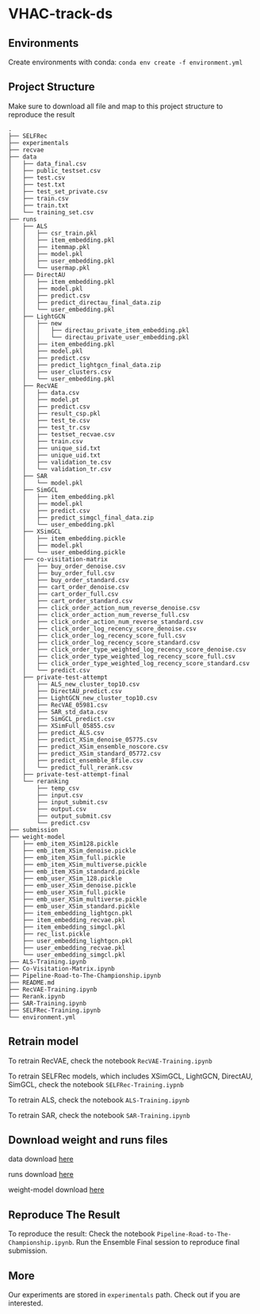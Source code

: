 # VHAC-track-ds

## Environments
Create environments with conda: `conda env create -f environment.yml`


## Project Structure

Make sure to download all file and map to this project structure to reproduce the result

```shell
.
├── SELFRec
├── experimentals
├── recvae
├── data
│   ├── data_final.csv
│   ├── public_testset.csv
│   ├── test.csv
│   ├── test.txt
│   ├── test_set_private.csv
│   ├── train.csv
│   ├── train.txt
│   └── training_set.csv
├── runs
│   ├── ALS
│   │   ├── csr_train.pkl
│   │   ├── item_embedding.pkl
│   │   ├── itemmap.pkl
│   │   ├── model.pkl
│   │   ├── user_embedding.pkl
│   │   └── usermap.pkl
│   ├── DirectAU
│   │   ├── item_embedding.pkl
│   │   ├── model.pkl
│   │   ├── predict.csv
│   │   ├── predict_directau_final_data.zip
│   │   └── user_embedding.pkl
│   ├── LightGCN
│   │   ├── new
│   │   │   ├── directau_private_item_embedding.pkl
│   │   │   └── directau_private_user_embedding.pkl
│   │   ├── item_embedding.pkl
│   │   ├── model.pkl
│   │   ├── predict.csv
│   │   ├── predict_lightgcn_final_data.zip
│   │   ├── user_clusters.csv
│   │   └── user_embedding.pkl
│   ├── RecVAE
│   │   ├── data.csv
│   │   ├── model.pt
│   │   ├── predict.csv
│   │   ├── result_csp.pkl
│   │   ├── test_te.csv
│   │   ├── test_tr.csv
│   │   ├── testset_recvae.csv
│   │   ├── train.csv
│   │   ├── unique_sid.txt
│   │   ├── unique_uid.txt
│   │   ├── validation_te.csv
│   │   └── validation_tr.csv
│   ├── SAR
│   │   └── model.pkl
│   ├── SimGCL
│   │   ├── item_embedding.pkl
│   │   ├── model.pkl
│   │   ├── predict.csv
│   │   ├── predict_simgcl_final_data.zip
│   │   └── user_embedding.pkl
│   ├── XSimGCL
│   │   ├── item_embedding.pickle
│   │   ├── model.pkl
│   │   └── user_embedding.pickle
│   ├── co-visitation-matrix
│   │   ├── buy_order_denoise.csv
│   │   ├── buy_order_full.csv
│   │   ├── buy_order_standard.csv
│   │   ├── cart_order_denoise.csv
│   │   ├── cart_order_full.csv
│   │   ├── cart_order_standard.csv
│   │   ├── click_order_action_num_reverse_denoise.csv
│   │   ├── click_order_action_num_reverse_full.csv
│   │   ├── click_order_action_num_reverse_standard.csv
│   │   ├── click_order_log_recency_score_denoise.csv
│   │   ├── click_order_log_recency_score_full.csv
│   │   ├── click_order_log_recency_score_standard.csv
│   │   ├── click_order_type_weighted_log_recency_score_denoise.csv
│   │   ├── click_order_type_weighted_log_recency_score_full.csv
│   │   ├── click_order_type_weighted_log_recency_score_standard.csv
│   │   └── predict.csv
│   ├── private-test-attempt
│   │   ├── ALS_new_cluster_top10.csv
│   │   ├── DirectAU_predict.csv
│   │   ├── LightGCN_new_cluster_top10.csv
│   │   ├── RecVAE_05981.csv
│   │   ├── SAR_std_data.csv
│   │   ├── SimGCL_predict.csv
│   │   ├── XSimFull_05855.csv
│   │   ├── predict_ALS.csv
│   │   ├── predict_XSim_denoise_05775.csv
│   │   ├── predict_XSim_ensemble_noscore.csv
│   │   ├── predict_XSim_standard_05772.csv
│   │   ├── predict_ensemble_8file.csv
│   │   └── predict_full_rerank.csv
│   ├── private-test-attempt-final
│   └── reranking
│       ├── temp_csv
│       ├── input.csv
│       ├── input_submit.csv
│       ├── output.csv
│       ├── output_submit.csv
│       └── predict.csv
├── submission
├── weight-model
│   ├── emb_item_XSim128.pickle
│   ├── emb_item_XSim_denoise.pickle
│   ├── emb_item_XSim_full.pickle
│   ├── emb_item_XSim_multiverse.pickle
│   ├── emb_item_XSim_standard.pickle
│   ├── emb_user_XSim_128.pickle
│   ├── emb_user_XSim_denoise.pickle
│   ├── emb_user_XSim_full.pickle
│   ├── emb_user_XSim_multiverse.pickle
│   ├── emb_user_XSim_standard.pickle
│   ├── item_embedding_lightgcn.pkl
│   ├── item_embedding_recvae.pkl
│   ├── item_embedding_simgcl.pkl
│   ├── rec_list.pickle
│   ├── user_embedding_lightgcn.pkl
│   ├── user_embedding_recvae.pkl
│   └── user_embedding_simgcl.pkl
├── ALS-Training.ipynb
├── Co-Visitation-Matrix.ipynb
├── Pipeline-Road-to-The-Championship.ipynb
├── README.md
├── RecVAE-Training.ipynb
├── Rerank.ipynb
├── SAR-Training.ipynb
├── SELFRec-Training.ipynb
└── environment.yml
```

## Retrain model
To retrain RecVAE, check the notebook `RecVAE-Training.ipynb`

To retrain SELFRec models, which includes XSimGCL, LightGCN, DirectAU, SimGCL, check the notebook `SELFRec-Training.iypnb`

To retrain ALS, check the notebook `ALS-Training.ipynb`

To retrain SAR, check the notebook `SAR-Training.ipynb`

## Download weight and runs files
data download [here](https://huggingface.co/datasets/Rhev124/VHAC-track-ds)

runs download [here](https://huggingface.co/datasets/Rhev124/VHAC-track-ds-runs)

weight-model download [here](https://huggingface.co/datasets/Rhev124/VHAC-track-ds-weight-model)

## Reproduce The Result
To reproduce the result: Check the notebook `Pipeline-Road-to-The-Championship.ipynb`. Run the Ensemble Final session to reproduce final submission.

## More
Our experiments are stored in `experimentals` path. Check out if you are interested.
